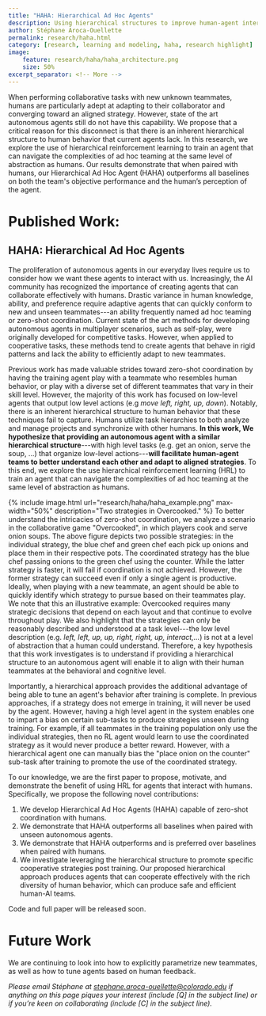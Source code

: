 ```yaml
---
title: "HAHA: Hierarchical Ad Hoc Agents"
description: Using hierarchical structures to improve human-agent interaction
author: Stéphane Aroca-Ouellette
permalink: research/haha.html
category: [research, learning and modeling, haha, research highlight]
image:
    feature: research/haha/haha_architecture.png
    size: 50%
excerpt_separator: <!-- More -->
---
```


When performing collaborative tasks with new unknown teammates, humans are particularly adept at adapting to their collaborator 
and converging toward an aligned strategy. However, state of the art autonomous agents still do not have this capability. 
We propose that a critical reason for this disconnect is that there is an inherent hierarchical structure to human behavior 
that current agents lack. In this research, we explore the use of hierarchical reinforcement learning to train an agent that can 
navigate the complexities of ad hoc teaming at the same level of abstraction as humans. Our results demonstrate that when paired with humans, 
our Hierarchical Ad Hoc Agent (HAHA) outperforms all baselines on both the team's objective performance and the human’s perception of the agent.  
<!-- More -->

# Published Work:
## HAHA: Hierarchical Ad Hoc Agents
The proliferation of autonomous agents in our everyday lives require us to consider how we want these agents to interact with us. 
Increasingly, the AI community has recognized the importance of creating agents that can collaborate effectively with humans. 
Drastic variance in human knowledge, ability, and preference require adaptive agents that can quickly conform to new and unseen teammates---an ability frequently named ad hoc teaming or zero-shot coordination.
Current state of the art methods for developing autonomous agents in multiplayer scenarios, such as self-play, were originally developed for competitive tasks.
However, when applied to cooperative tasks, these methods tend to create agents that behave in rigid patterns and lack the ability to efficiently adapt to new teammates.

Previous work has made valuable strides toward zero-shot coordination by having the training agent play with a teammate who resembles human behavior, 
or play with a diverse set of different teammates that vary in their skill level. However, the majority of this work has focused on low-level agents that output low level actions (e.g *move left, right, up, down*). 
Notably, there is an inherent hierarchical structure to human behavior that these techniques fail to capture. 
Humans utilize task hierarchies to both analyze and manage projects and synchronize with other humans. 
**In this work, We hypothesize that providing an autonomous agent with a similar hierarchical structure**---with high level tasks (e.g. get an onion, serve the soup, ...) that organize low-level actions---**will facilitate human-agent teams to better understand each other and adapt to aligned strategies**. 
To this end, we explore the use hierarchical reinforcement learning (HRL) to train an agent that can navigate the complexities of ad hoc teaming at the same level of abstraction as humans.

{% include image.html url="research/haha/haha_example.png" max-width="50%" description="Two strategies in Overcooked." %}
To better understand the intricacies of zero-shot coordination, we analyze a scenario in the collaborative game "Overcooked", 
in which players cook and serve onion soups. The above figure depicts two possible strategies: in the individual strategy, 
the blue chef and green chef each pick up onions and place them in their respective pots. 
The coordinated strategy has the blue chef passing onions to the green chef using the counter. 
While the latter strategy is faster, it will fail if coordination is not achieved.
However, the former strategy can succeed even if only a single agent is productive. 
Ideally, when playing with a new teammate, an agent should be able to quickly identify which strategy to pursue based on their teammates play.
We note that this an illustrative example: Overcooked requires many strategic decisions that depend on each layout and that continue to evolve throughout play.
We also highlight that the strategies can only be reasonably described and understood at a task level---the low level description (e.g. *left, left, up, up, right, right, up, interact,...*) is not at a level of abstraction that a human could understand. 
Therefore, a key hypothesis that this work investigates is to understand if providing a hierarchical structure to an autonomous agent will enable it to align with their human teammates at the behavioral and cognitive level.

Importantly, a hierarchical approach provides the additional advantage of being able to tune an agent's behavior after training is complete. 
In previous approaches, if a strategy does not emerge in training, it will never be used by the agent. 
However, having a high level agent in the system enables one to impart a bias on certain sub-tasks to produce strategies unseen during training. 
For example, if all teammates in the training population only use the individual strategies, 
then no RL agent would learn to use the coordinated strategy as it would never produce a better reward. 
However, with a hierarchical agent one can manually bias the "place onion on the counter" sub-task after training to promote the use of the 
coordinated strategy. 

To our knowledge, we are the first paper to propose, motivate, and demonstrate the benefit of using HRL for agents that interact with humans. Specifically, we propose the following novel contributions:
1. We develop Hierarchical Ad Hoc Agents (HAHA) capable of zero-shot coordination with humans.
2. We demonstrate that HAHA outperforms all baselines when paired with unseen autonomous agents.
3. We demonstrate that HAHA outperforms and is preferred over baselines when paired with humans.
4. We investigate leveraging the hierarchical structure to promote specific cooperative strategies post training.
Our proposed hierarchical approach produces agents that can cooperate effectively with the rich diversity of human behavior, which can produce safe and efficient human-AI teams.

Code and full paper will be released soon.

# Future Work
We are continuing to look into how to explicitly parametrize new teammates, as well as how to tune agents based on human feedback.

*Please email Stéphane at stephane.aroca-ouellette@colorado.edu if anything on this page piques your interest (include [Q] in the subject line) or if you’re keen on collaborating (include [C] in the subject line).*
